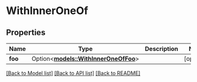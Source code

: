 # WithInnerOneOf

## Properties

Name | Type | Description | Notes
------------ | ------------- | ------------- | -------------
**foo** | Option<[**models::WithInnerOneOfFoo**](WithInnerOneOf_foo.md)> |  | [optional]

[[Back to Model list]](../README.md#documentation-for-models) [[Back to API list]](../README.md#documentation-for-api-endpoints) [[Back to README]](../README.md)


